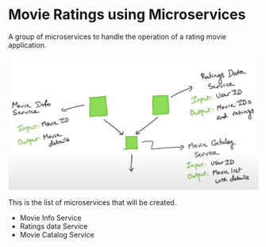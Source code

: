 
# Movie Ratings using Microservices

A group of microservices to handle the operation of a rating movie application.


![Microservices to create](MovieRatings-microservices.png "Microservices")


This is the list of microservices that will be created.
- Movie Info Service
- Ratings data Service
- Movie Catalog Service

